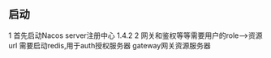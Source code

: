 ## 启动
1 首先启动Nacos server注册中心 1.4.2 
2 网关和鉴权等等需要用户的role-->资源url 需要启动redis,用于auth授权服务器 gateway网关资源服务器

